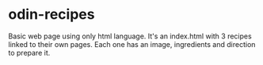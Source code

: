 # odin-recipes
Basic web page using only html language.
It's an index.html with 3 recipes linked to their own pages. Each one has an image, ingredients and direction to prepare it.